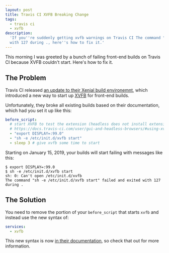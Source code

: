 ```yaml
---
layout: post
title: Travis CI XVFB Breaking Change
tags:
  - travis ci
  - xvfb
description:
  'If you''re suddenly getting xvfb warnings on Travis CI The command "sh -e /etc/init.d/xvfb start" failed and exited
  with 127 during ., here''s how to fix it.'
---
```


This morning I was greeted by a bunch of failing front-end builds on Travis CI because XVFB couldn't start. Here's how
to fix it.

## The Problem

Travis CI released
[an update to their Xenial build environemnt](https://changelog.travis-ci.com/ubuntu-xenial-16-04-build-environment-update-86123),
which introduced a new way to start up [XVFB](https://en.wikipedia.org/wiki/Xvfb) for front-end builds.

Unfortunately, they broke all existing builds based on their documentation, which had you set it up like this:

```yaml
before_script:
  # start XVFB to test the extension (headless does not install extensions fully)
  # https://docs.travis-ci.com/user/gui-and-headless-browsers/#using-xvfb-to-run-tests-that-require-a-gui
  - "export DISPLAY=:99.0"
  - "sh -e /etc/init.d/xvfb start"
  - sleep 3 # give xvfb some time to start
```

Starting on January 15, 2019, your builds will start failing with messages like this:

```console
$ export DISPLAY=:99.0
$ sh -e /etc/init.d/xvfb start
sh: 0: Can't open /etc/init.d/xvfb
The command "sh -e /etc/init.d/xvfb start" failed and exited with 127 during .
```

## The Solution

You need to remove the portion of your `before_script` that starts `xvfb` and instead use the new syntax of:

```yaml
services:
  - xvfb
```

This new syntax is now
[in their documentation](https://docs.travis-ci.com/user/gui-and-headless-browsers/#using-xvfb-to-run-tests-that-require-a-gui),
so check that out for more information.
